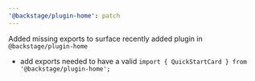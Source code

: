 ```yaml
---
'@backstage/plugin-home': patch
---
```


Added missing exports to surface recently added plugin in `@backstage/plugin-home`

- add exports needed to have a valid `import { QuickStartCard } from '@backstage/plugin-home';`
